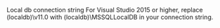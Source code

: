 


Local db connection string
<add name="DefaultConnection" connectionString="Data Source=(localdb)\MSSQLLocalDB;AttachDbFilename=|DataDirectory|\WebFormsIdentity.mdf;Initial Catalog=WebFormsIdentity;Integrated Security=True"
            providerName="System.Data.SqlClient" />
            For Visual Studio 2015 or higher, replace (localdb)\v11.0 with (localdb)\MSSQLLocalDB in your connection string.

